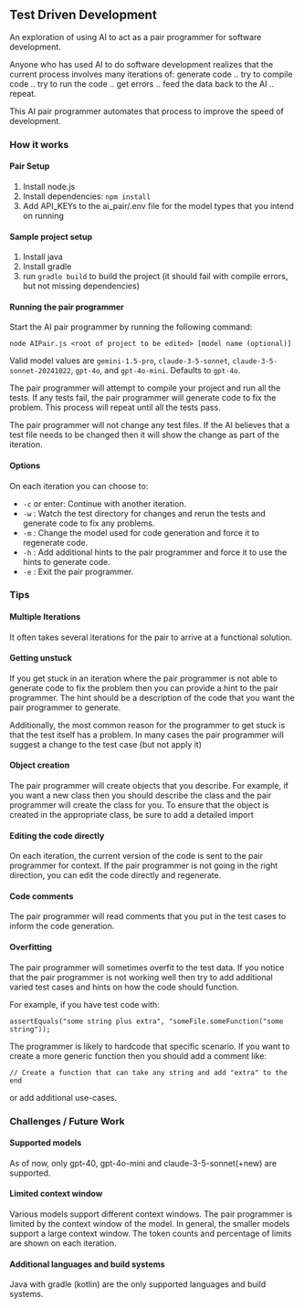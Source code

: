 ## Test Driven Development

An exploration of using AI to act as a pair programmer for software development. 

Anyone who has used AI to do software development realizes that the current process involves many iterations of: generate code .. try to compile code .. try to run the code .. get errors .. feed the data back to the AI .. repeat. 

This AI pair programmer automates that process to improve the speed of development. 

### How it works

#### Pair Setup

1. Install node.js
2. Install dependencies: `npm install`
3. Add API_KEYs to the ai_pair/.env file for the model types that you intend on running

#### Sample project setup

1. Install java
2. Install gradle
3. run `gradle build` to build the project (it should fail with compile errors, but not missing dependencies)

#### Running the pair programmer

Start the AI pair programmer by running the following command:
```
node AIPair.js <root of project to be edited> [model name (optional)]
```

Valid model values are `gemini-1.5-pro`, `claude-3-5-sonnet`, `claude-3-5-sonnet-20241022`, `gpt-4o`, and `gpt-4o-mini`. Defaults to `gpt-4o`.

The pair programmer will attempt to compile your project and run all the tests. If any tests fail, the pair programmer will generate code to fix the problem. This process will repeat until all the tests pass.

The pair programmer will not change any test files. If the AI believes that a test file needs to be changed then it will show the change as part of the iteration. 

#### Options

On each iteration you can choose to:
- `-c` or enter: Continue with another iteration.
- `-w` : Watch the test directory for changes and rerun the tests and generate code to fix any problems.
- `-m` : Change the model used for code generation and force it to regenerate code. 
- `-h` : Add additional hints to the pair programmer and force it to use the hints to generate code.
- `-e` : Exit the pair programmer.

### Tips
#### Multiple Iterations
It often takes several iterations for the pair to arrive at a functional solution. 

#### Getting unstuck
If you get stuck in an iteration where the pair programmer is not able to generate code to fix the problem then you can provide a hint to the pair programmer. The hint should be a description of the code that you want the pair programmer to generate.

Additionally, the most common reason for the programmer to get stuck is that the test itself
has a problem. In many cases the pair programmer will suggest a change to the test case (but not apply it)

#### Object creation
The pair programmer will create objects that you describe. For example, if you want a new class then you should describe the class and the pair programmer will create the class for you. To ensure that the object is created in the appropriate class, be sure to add a detailed import

#### Editing the code directly
On each iteration, the current version of the code is sent to the pair programmer for context. If the pair programmer is not going in the right direction, you can edit the code directly and regenerate. 

#### Code comments
The pair programmer will read comments that you put in the test cases to inform the code
generation. 

#### Overfitting
The pair programmer will sometimes overfit to the test data. If you notice that the pair programmer is not working well then try to add additional varied test cases and hints on how the code should function. 

For example, if you have test code with:
```
assertEquals("some string plus extra", "someFile.someFunction("some string"));
```

The programmer is likely to hardcode that specific scenario. If you want to create a more generic function
then you should add a comment like:
```
// Create a function that can take any string and add "extra" to the end
```
or add additional use-cases. 

### Challenges / Future Work

#### Supported models
As of now, only gpt-40, gpt-4o-mini and claude-3-5-sonnet(+new) are supported. 

#### Limited context window

Various models support different context windows. The pair programmer is limited by the context window of the model. In general, the smaller models support a large context window. The token counts and percentage of limits are shown on each iteration. 

#### Additional languages and build systems

Java with gradle (kotlin) are the only supported languages and build systems. 

